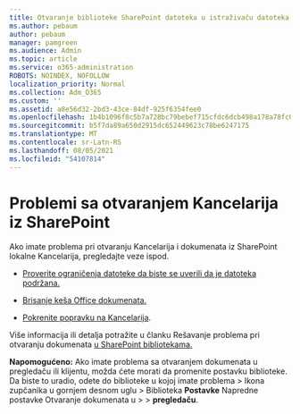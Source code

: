 ```yaml
---
title: Otvaranje biblioteke SharePoint datoteka u istraživaču datoteka
ms.author: pebaum
author: pebaum
manager: pamgreen
ms.audience: Admin
ms.topic: article
ms.service: o365-administration
ROBOTS: NOINDEX, NOFOLLOW
localization_priority: Normal
ms.collection: Adm_O365
ms.custom: ''
ms.assetid: a8e56d32-2bd3-43ce-84df-925f6354fee0
ms.openlocfilehash: 1b4b1096f8c5b7a728bc79bebef715cfdc6dcb498a178a78fc0e0fff0faa5585
ms.sourcegitcommit: b5f7da89a650d2915dc652449623c78be6247175
ms.translationtype: MT
ms.contentlocale: sr-Latn-RS
ms.lasthandoff: 08/05/2021
ms.locfileid: "54107814"
---
```

# <a name="problems-opening-office-files-from-sharepoint"></a>Problemi sa otvaranjem Kancelarija iz SharePoint

Ako imate problema pri otvaranju Kancelarija i dokumenata iz SharePoint lokalne Kancelarija, pregledajte veze ispod. 

- [Proverite ograničenja datoteke da biste se uverili da je datoteka podržana.](https://support.office.com/article/Invalid-file-names-and-file-types-in-OneDrive-OneDrive-for-Business-and-SharePoint-64883a5d-228e-48f5-b3d2-eb39e07630fa)

- [Brisanje keša Office dokumenata.](https://support.office.com/article/Delete-your-Office-Document-Cache-b1d3765e-d71b-4bb8-99ca-acd22c42995d)

- [Pokrenite popravku na Kancelarija](https://support.office.com/Article/Repair-an-Office-application-7821d4b6-7c1d-4205-aa0e-a6b40c5bb88b).

Više informacija ili detalja potražite u članku Rešavanje problema pri otvaranju dokumenata [u SharePoint bibliotekama.](https://support.office.com/article/Fix-problems-opening-documents-in-SharePoint-libraries-31329FA1-4AD0-47FC-95D8-BB0C5B12A536)

**Napomogućeno:** Ako imate problema sa otvaranjem dokumenata u pregledaču ili klijentu, možda ćete morati da promenite postavku biblioteke. Da biste to uradio, odete do biblioteke u kojoj imate problema > Ikona zupčanika u gornjem desnom uglu > Biblioteka **Postavke** Napredne postavke Otvaranje dokumenata u  >     >  **pregledaču**.

